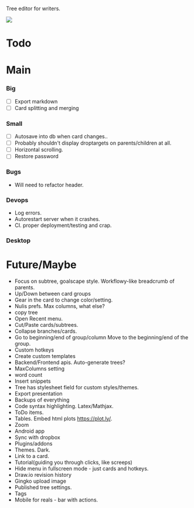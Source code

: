 Tree editor for writers.

![](http://nulis.io/media/screenshot-2.png)


# Todo
# Main

### Big
- [ ] Export markdown
- [ ] Card splitting and merging

### Small
- [ ] Autosave into db when card changes..
- [ ] Probably shouldn't display droptargets on parents/children at all.
- [ ] Horizontal scrolling.
- [ ] Restore password

### Bugs
- Will need to refactor header.

### Devops
- Log errors.
- Autorestart server when it crashes.
- CI. proper deployment/testing and crap.

### Desktop


# Future/Maybe
- Focus on subtree, goalscape style. Workflowy-like breadcrumb of parents.
- Up/Down between card groups
- Gear in the card to change color/setting.
- Nulis prefs. Max columns, what else?
- copy tree
- Open Recent menu.
- Cut/Paste cards/subtrees.
- Collapse branches/cards.
- Go to beginning/end of group/column
  Move to the beginning/end of the group.
- Custom hotkeys
- Create custom templates
- Backend/Frontend apis. Auto-generate trees?
- MaxColumns setting
- word count
- Insert snippets
- Tree has stylesheet field for custom styles/themes.
- Export presentation
- Backups of everything
- Code syntax highlighting. Latex/Mathjax.
- ToDo items.
- Tables. Embed html plots https://plot.ly/.
- Zoom
- Android app
- Sync with dropbox
- Plugins/addons
- Themes. Dark.
- Link to a card.
- Tutorial(guiding you through clicks, like screeps)
- Hide menu in fullscreen mode - just cards and hotkeys.
- Draw.io revision history
- Gingko upload image
- Published tree settings.
- Tags
- Mobile for reals - bar with actions.
